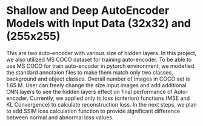# Shallow and Deep AutoEncoder Models with Input Data (32x32) and (255x255)
This are two auto-encoder with various size of hidden layers. In this project, we also utilized MS COCO dataset for training auto-encoder. To be able to use MS COCO for train auto-encoder in pytorch environment, we modefied the standard annotaion files to make them match only two classes, background and object classes. Overall number of images in COCO set is 1.65 M. User can freely change the size input images and add additional CNN layers to see the hidden layers effect on final performance of Auto-encoder. Currently, we applied only to loss (criterion) functions (MSE and KL Convergence) to calculate reconstruction loss. In the next steps, we plan to add SSIM loss calculation function to provide significant difference between normal and abnormal loss values. 

